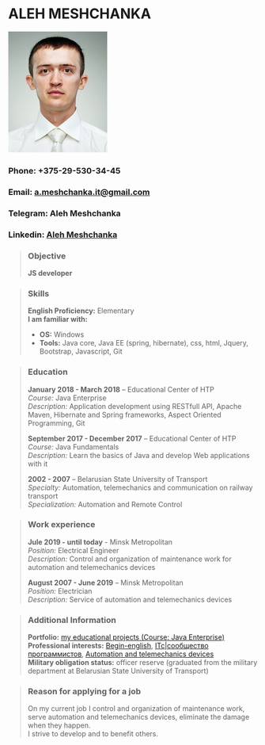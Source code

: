 # ALEH MESHCHANKA
![photo Aleh Meshchanka](https://github.com/ameshchanka/rsschool-cv/blob/gh-pages/img/photo-cv-AlehMeshchanka.jpg "photo Aleh Meshchanka")

### Phone:     +375-29-530-34-45
### Email:     a.meshchanka.it@gmail.com
### Telegram:  Aleh Meshchanka	
### Linkedin:  [Aleh Meshchanka](https://goo.gl/F2U1oW)
 
 
> ### Objective
>   
> **JS developer**
 
 
> ### Skills
>
> **English Proficiency:**     Elementary   
> **I am familiar with:**
> - **OS:**   Windows
> - **Tools:**   Java core, Java EE (spring, hibernate), css, html, Jquery, Bootstrap, Javascript, Git
    
   
> ### Education
>   
> **January 2018 - March 2018** – Educational Center of HTP   
> *Course:* Java Enterprise   
> *Description:* Application development using RESTfull API, Apache Maven, Hibernate and Spring frameworks, Aspect Oriented Programming, Git   
>   
> **September 2017 - December 2017** – Educational Center of HTP   
> *Course:*          Java Fundamentals   
> *Description:*     Learn the basics of Java and develop Web applications with it   
>   
> **2002 - 2007** – Belarusian State University of Transport   
> *Specialty:*       Automation, telemechanics and communication on railway transport   
> *Specialization:*  Automation and Remote Control   
   
   
> ### Work experience
>   
> **Jule 2019 - until today** - Minsk Metropolitan   
> *Position:*     Electrical Engineer   
> *Description:*  Control and organization of maintenance work for automation and telemechanics devices   
>   
> **August 2007 - June 2019** – Minsk Metropolitan   
> *Position:*     Electrician   
> *Description:*  Service of automation and telemechanics devices   
>   
   
   
> ### Additional Information
>    
> **Portfolio:**                  [my educational projects (Course: Java Enterprise)](https://goo.gl/654qMR)     
> **Professional interests:**     [Begin-english](https://goo.gl/1gCspS), [ITc\|сообщество программистов](https://goo.gl/5L9pkE), [Automation and telemechanics devices](http://scbist.com/)    
> **Military obligation status:** officer reserve (graduated from the military department at Belarusian State University of Transport)    
>


> ### Reason for applying for a job    
> On my current job I control and organization of maintenance work, serve automation and telemechanics devices, eliminate the damage when they happen.   
> I strive to develop and to benefit others.    